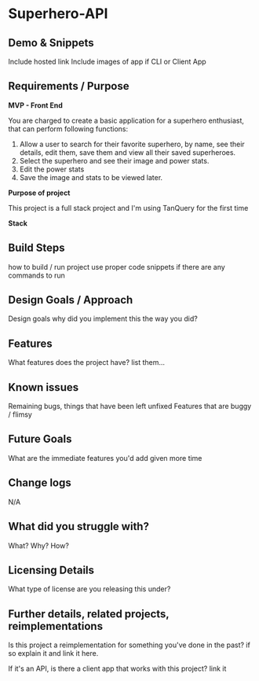 # Superhero-API

## Demo & Snippets
Include hosted link
Include images of app if CLI or Client App

## Requirements / Purpose

**MVP - Front End**

You are charged to create a basic application for a superhero enthusiast, that can perform following functions:

1. Allow a user to search for their favorite superhero, by name, see their details, edit them, save them and view all their saved superheroes.
2. Select the superhero and see their image and power stats.
3. Edit the power stats
4. Save the image and stats to be viewed later.

**Purpose of project**

This project is a full stack project and I'm using TanQuery for the first time

**Stack** 

## Build Steps
how to build / run project
use proper code snippets if there are any commands to run

## Design Goals / Approach
Design goals
why did you implement this the way you did?

## Features
What features does the project have?
list them...

## Known issues
Remaining bugs, things that have been left unfixed
Features that are buggy / flimsy

## Future Goals
What are the immediate features you'd add given more time

## Change logs
N/A

## What did you struggle with?
What? Why? How?

## Licensing Details
What type of license are you releasing this under?

## Further details, related projects, reimplementations
Is this project a reimplementation for something you've done in the past? if so explain it and link it here.

If it's an API, is there a client app that works with this project? link it
